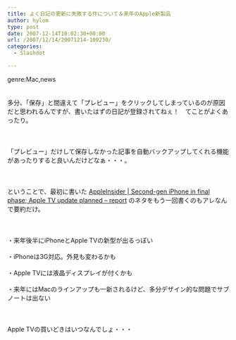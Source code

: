 ```yaml
---
title: よく日記の更新に失敗する件について＆来年のApple新製品
author: hylom
type: post
date: 2007-12-14T10:02:30+00:00
url: /2007/12/14/20071214-100230/
categories:
  - Slashdot

---
```

genre:Mac&#44;news  
</br>   
多分、「保存」と間違えて「プレビュー」をクリックしてしまっているのが原因だと思われるんですが、書いたはずの日記が登録されてねぇ！　てことがよくあったり。</br>  
</br>   
「プレビュー」だけして保存しなかった記事を自動バックアップしてくれる機能があったりすると良いんだけどなぁ・・・。</br>  
</br>   
ということで、最初に書いた   [AppleInsider | Second-gen iPhone in final phase; Apple TV update planned &#8211; report][1] のネタをもう一回書くのもアレなんで要約だけ。</br>  
</br>   
・来年後半にiPhoneとApple TVの新型が出るっぽい</br>   
・iPhoneは3G対応。外見も変わるかも</br>   
・Apple TVには液晶ディスプレイが付くかも</br>   
・来年にはMacのラインアップも一新されるけど、多分デザイン的な問題でサブノートは出ない</br>  
</br>   
Apple TVの買いどきはいつなんでしょ・・・</br>  
</br>

 [1]: http://www.appleinsider.com/articles/07/12/12/second_gen_iphone_in_final_phase_apple_tv_update_planned_report.html